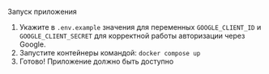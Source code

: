 Запуск приложения

1. Укажите в `.env.example` значения для переменных `GOOGLE_CLIENT_ID` и `GOOGLE_CLIENT_SECRET` для корректной работы авторизации через Google.
2. Запустите контейнеры командой: `docker compose up`
3. Готово! Приложение должно быть доступно
